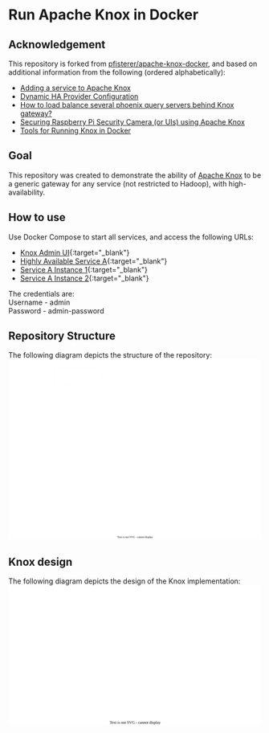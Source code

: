 # Run Apache Knox in Docker

## Acknowledgement
This repository is forked from [pfisterer/apache-knox-docker](https://github.com/pfisterer/apache-knox-docker), and based on additional information from the following (ordered alphabetically):
* [Adding a service to Apache Knox](https://cwiki.apache.org/confluence/display/KNOX/2015/12/17/Adding+a+service+to+Apache+Knox)
* [Dynamic HA Provider Configuration](https://cwiki.apache.org/confluence/display/KNOX/Dynamic+HA+Provider+Configuration)
* [How to load balance several phoenix query servers behind Knox gateway?](https://stackoverflow.com/questions/56600584/how-to-load-balance-several-phoenix-query-servers-behind-knox-gateway)
* [Securing Raspberry Pi Security Camera (or UIs) using Apache Knox](https://webcache.googleusercontent.com/search?q=cache:bryL69c-mlYJ:https://www.srmore.io/posts/securing_raspberry_pi_security_camera/&hl=en&gl=il)
* [Tools for Running Knox in Docker](https://pzampino.github.io/2018/10/25/docker-tools-for-knox.html)

## Goal
This repository was created to demonstrate the ability of [Apache Knox](https://knox.apache.org) to be a generic gateway for any service (not restricted to Hadoop), with high-availability.

## How to use
Use Docker Compose to start all services, and access the following URLs:
* [Knox Admin UI](https://localhost:8445/gateway/manager/admin-ui/){:target="_blank"}
* [Highly Available Service A](https://localhost:8445/gateway/anyservice/servicea/index.html){:target="_blank"}
* [Service A Instance 1](https://localhost:8081/index.html){:target="_blank"}
* [Service A Instance 2](https://localhost:8082/index.html){:target="_blank"}

The credentials are:\
Username - admin\
Password - admin-password

## Repository Structure
The following diagram depicts the structure of the repository:
![Repository structure](Design/RepositoryStructure.drawio.svg#gh-dark-mode-only)

## Knox design
The following diagram depicts the design of the Knox implementation:
![Repository structure](Design/KnoxDesign.drawio.svg#gh-dark-mode-only)
